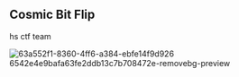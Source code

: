 ## Cosmic Bit Flip

hs ctf team

![63a552f1-8360-4ff6-a384-ebfe14f9d926 6542e4e9bafa63fe2ddb13c7b708472e-removebg-preview](https://github.com/user-attachments/assets/74d60806-64ee-4017-b020-39a9a4a844e6)



<!--

**Here are some ideas to get you started:**

🙋‍♀️ A short introduction - what is your organization all about?
🌈 Contribution guidelines - how can the community get involved?
👩‍💻 Useful resources - where can the community find your docs? Is there anything else the community should know?
🍿 Fun facts - what does your team eat for breakfast?
🧙 Remember, you can do mighty things with the power of [Markdown](https://docs.github.com/github/writing-on-github/getting-started-with-writing-and-formatting-on-github/basic-writing-and-formatting-syntax)
-->
